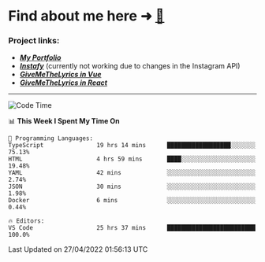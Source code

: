 # Find about me here ➜ [🧑](https://pauabella.dev)

### Project links:
- ***[My Portfolio](https://pauabella.dev)***
- ***[Instafy](https://instafy.me)*** (currently not working due to changes in the Instagram API)
- ***[GiveMeTheLyrics in Vue](https://lyrics.pauabella.dev)***
- ***[GiveMeTheLyrics in React](https://pauabella.dev/GiveMeTheLyrics)***

---
<!--START_SECTION:waka-->
![Code Time](http://img.shields.io/badge/Code%20Time-983%20hrs%2037%20mins-blue)

📊 **This Week I Spent My Time On** 

```text
💬 Programming Languages: 
TypeScript               19 hrs 14 mins      ██████████████████░░░░░░░   75.13% 
HTML                     4 hrs 59 mins       ████░░░░░░░░░░░░░░░░░░░░░   19.48% 
YAML                     42 mins             ░░░░░░░░░░░░░░░░░░░░░░░░░   2.74% 
JSON                     30 mins             ░░░░░░░░░░░░░░░░░░░░░░░░░   1.98% 
Docker                   6 mins              ░░░░░░░░░░░░░░░░░░░░░░░░░   0.44%

🔥 Editors: 
VS Code                  25 hrs 37 mins      █████████████████████████   100.0%

```


 Last Updated on 27/04/2022 01:56:13 UTC
<!--END_SECTION:waka-->

